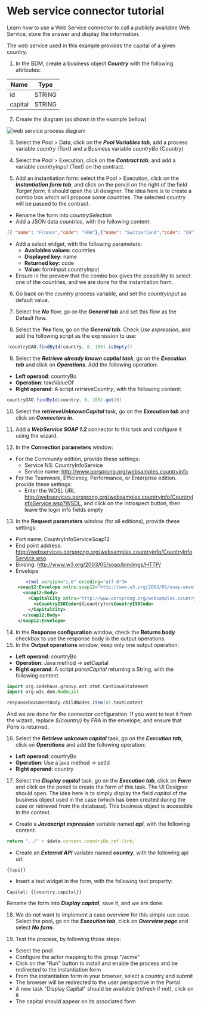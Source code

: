 # Web service connector tutorial

Learn how to use a Web Service connector to call a publicly available Web Service, store the answer and display the information.

The web service used in this example provides the capital of a given country.

1. In the BDM, create a business object _**Country**_ with the following attributes:

| Name | Type |
|---|---|
| id | STRING |
| capital | STRING |

2. Create the diagram (as shown in the example bellow)

![web service process diagram](images/connector_webservice_tuto/webservice_diagram.png)

3. Select the Pool \> Data, click on the _**Pool Variables tab**_, add a process variable _country_ (Text) and a Business variable _countryBo_ (Country)

4. Select the Pool \> Execution, click on the _**Contract tab**_, and add a variable _countryInput_ (Text) on the contract.

5. Add an instantiation form: select the Pool \> Execution, click on the _**Instantiation form tab**_, and click on the pencil on the right of the field _Target form_, it should open the UI designer. The idea here is to create a combo box which will propose some countries. The selected country will be passed to the contract.
  - Rename  the form into _countrySelection_
  - Add a JSON data _countries_, with the following content:
  ``` json
  [{ "name": "France","code": "FRA"},{"name": "Switzerland","code": "CH"},{"name": "Finland","code": "FI"}]
  ```
  - Add a select widget, with the following parameters:
    - **Availables values:** countries
    - **Displayed key:** name
    - **Returned key:** code
    - **Value:** formInput.countryInput
  -  Ensure in the preview that the combo box gives the possibility to select one of the countries, and we are done for the instantiation form.

6. Go back on the _country_ process variable, and set the _countryInput_ as default value.

7. Select the  _**No**_ flow,  go on the _**General tab**_ and set this flow as the Default flow.

8.  Select the  _**Yes**_ flow, go on the _**General tab**_. Check _Use expression_, and add the following script as the expression to use:
```groovy
!countryDAO.findById(country, 0, 100).isEmpty()
```

9. Select the _**Retrieve already known capital task**_, go on the _**Execution tab**_ and click on _**Operations**_. Add the following operation:
  - **Left operand**: countryBo
  - **Operation**: takeValueOf
  - **Right operand**: A script _retrieveCountry_, with the following content:
```groovy
countryDAO.findById(country, 0, 100).get(0)
```

10. Select the _**retrieveUnknownCapital**_ task, go on the _**Execution tab**_ and click on _**Connectors in**_.

11. Add a _**WebService SOAP 1.2**_ connector to this task and configure it using the wizard.

12. In the **Connection parameters** window:
* For the Community edition, provide these settings:
  * Service NS: CountryInfoService
  * Service name: http://www.oorsprong.org/websamples.countryinfo
* For the Teamwork, Efficiency, Performance, or Enterprise edition. provide these settings:
  * Enter the WDSL URL http://webservices.oorsprong.org/websamples.countryinfo/CountryInfoService.wso?WSDL, and click on the Introspect button, then leave the login info fields empty

13. In the **Request parameters** window (for all editions), provide these settings:
* Port name: CountryInfoServiceSoap12
* End point address: http://webservices.oorsprong.org/websamples.countryinfo/CountryInfoService.wso
* Binding: http://www.w3.org/2003/05/soap/bindings/HTTP/
* Envelope
```xml
       <?xml version="1.0" encoding="utf-8"?>
    <soap12:Envelope xmlns:soap12="http://www.w3.org/2003/05/soap-envelope">
      <soap12:Body>
        <CapitalCity xmlns="http://www.oorsprong.org/websamples.countryinfo">
          <sCountryISOCode>${country}</sCountryISOCode>
        </CapitalCity>
      </soap12:Body>
    </soap12:Envelope>
```
14. In the **Response configuration** window, check the **Returns body** checkbox to use the response body in the output operations.
15. In the **Output operations** window, keep only one output operation:
* **Left operand**: countryBo
* **Operation**: Java method -> setCapital
* **Right operand**: A script _parseCapital_  returning a String, with the following content
 ```groovy
import org.codehaus.groovy.ast.stmt.ContinueStatement
import org.w3c.dom.NodeList

responseDocumentBody.childNodes.item(0).textContent
```

And we are done for the connector configuration. If you want to test it from the wizard, replace _${country}_ by _FRA_ in the envelope, and ensure that _Paris_ is returned.

16. Select the _**Retrieve unknown capital**_ task, go on the _**Execution tab**_, click on _**Operations**_ and add the following operation:
* **Left operand**: countryBo
* **Operation**: Use a java method -> setId
* **Right operand**: country

17. Select the _**Display capital**_ task, go on the _**Execution tab**_, click on _**Form**_ and click on the pencil to create the form of this task. The UI Designer should open. The idea here is to simply display the field _capital_ of the business object used in the case (which has been created during the case or retrieved from the database). This business object is accessible in the context.
* Create a _**Javascript expression**_ variable named _**api**_, with the following content:
```Javascript
return "../" + $data.context.countryBo_ref.link;
```
* Create an _**External API**_ variable named _**country**_, with the following api url:
```
{{api}}
```
* Insert a text widget in the form, with the following text property:
```
Capital: {{country.capital}}
```

Rename the form into _**Display capital**_, save it, and we are done.

18. We do not want to implement a case overview for this simple use case. Select the pool, go on the _**Execution tab**_, click on _**Overview page**_ and select _**No form**_.


19. Test the process, by following those steps:
* Select the pool
* Configure the actor mapping to the group "/acme"
* Click on the "Run" button to install and enable the process and be redirected to the instantiation form
* From the instantiation form in your browser, select a country and submit
* The browser will be redirected to the user perspective in the Portal
* A new task "Display Capital" should be available (refresh if not), click on it
* The capital should appear on its associated form
